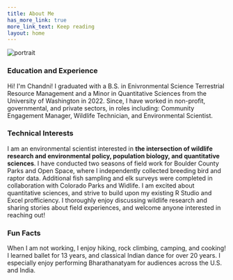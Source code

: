 ```yaml
---
title: About Me
has_more_link: true
more_link_text: Keep reading
layout: home
---
```

![portrait]({{site.baseurl}}/images/chandni.jpg)
### Education and Experience
Hi! I'm Chandni! I graduated with a B.S. in Enivronmental Science Terrestrial Resource Management and a Minor in Quantitative Sciences from the University of Washington in 2022. Since, I have worked in non-profit, governmental, and private sectors, in roles including: Community Engagement Manager, Wildlife Technician, and Environmental Scientist. 

### Technical Interests

I am an environmental scientist interested in **the intersection of wildlife research and environmental policy, population biology, and quantitative sciences**. I have conducted two seasons of field work for Boulder County Parks and Open Space, where I independently collected breeding bird and raptor data. Additional fish sampling and elk surveys were completed in collaboration with Colorado Parks and Widlife. I am excited about quantitative sciences, and strive to build upon my existing R Studio and Excel profficiency. I thoroughly enjoy discussing wildlife research and sharing stories about field experiences, and welcome anyone interested in reaching out!

### Fun Facts
When I am not working, I enjoy hiking, rock climbing, camping, and cooking! I learned ballet for 13 years, and classical Indian dance for over 20 years. I especially enjoy performing Bharathanatyam for audiences across the U.S. and India.